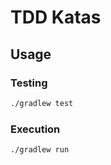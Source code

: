 # TDD Katas

## Usage

### Testing

```bash
./gradlew test
```

### Execution

```bash
./gradlew run
```

